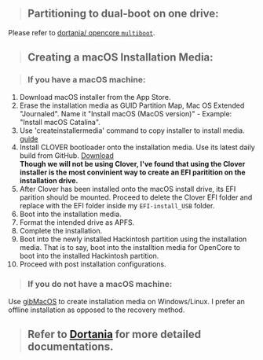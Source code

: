 > ## Partitioning to dual-boot on one drive:
Please refer to [dortania/ opencore `multiboot`](https://github.com/dortania/OpenCore-Multiboot).

> ## Creating a macOS Installation Media:

> ### If you have a macOS machine: 
1. Download macOS installer from the App Store.
2. Erase the installation media as GUID Partition Map, Mac OS Extended "Journaled". Name it "Install macOS (MacOS version)" - Example: "Install macOS Catalina".
3. Use 'createinstallermedia' command to copy installer to install media. [guide](https://support.apple.com/en-us/ht201372)
4. Install CLOVER bootloader onto the installation media. Use its latest daily build from GitHub. [Download](https://github.com/Dids/clover-builder/releases)  
   **Though we will not be using Clover, I've found that using the Clover installer is the most convinient way to create an EFI paritition on the installation drive.**
5. After Clover has been installed onto the macOS install drive, its EFI parition should be mounted. Proceed to delete the Clover EFI folder and replace with the EFI folder inside my `EFI-install_USB` folder.
6. Boot into the installation media.
7. Format the intended drive as APFS.
8. Complete the installation.
9. Boot into the newly installed Hackintosh partition using the installation media. That is to say, boot into the installtion media for OpenCore to boot into the installed Hackintosh partition.
10. Proceed with post installation configurations.

> ### If you do not have a macOS machine: 
Use [gibMacOS](https://github.com/corpnewt/gibMacOS) to create installation media on Windows/Linux. I prefer an offline installation as opposed to the recovery method.  

> ## **Refer to [Dortania](https://github.com/dortania) for more detailed documentations.**